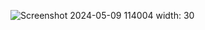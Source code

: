 ![Screenshot 2024-05-09 114004](https://github.com/Huynhtanhung2002/FlutterEbookApp/assets/85001998/0a546ca5-ebe6-4ad2-aeba-7e7ee317bfa2) width: 30

